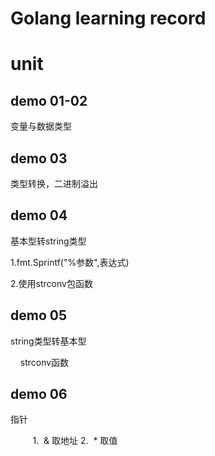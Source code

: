 # Golang learning record



# unit

## demo 01-02

变量与数据类型

## demo 03

类型转换，二进制溢出

## demo 04

基本型转string类型 

1.fmt.Sprintf("%参数",表达式)

2.使用strconv包函数    

## demo 05

string类型转基本型

    strconv函数 

## demo 06

指针

         1.  & 取地址 2.  * 取值
